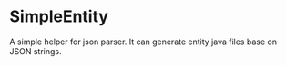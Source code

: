 # SimpleEntity
A simple helper for json parser. It can generate entity java files base on JSON strings.
